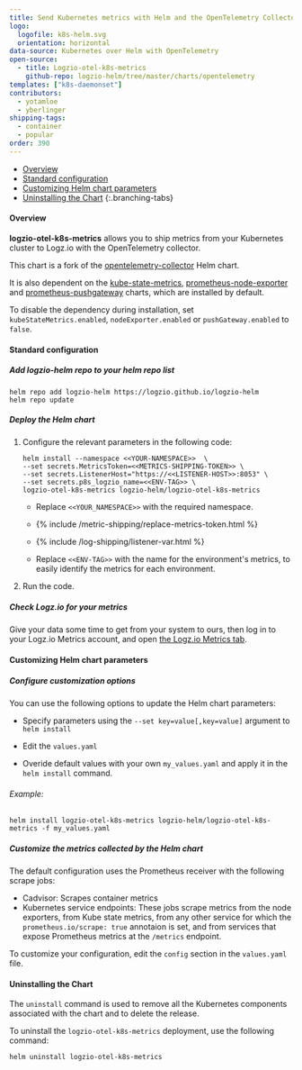 ```yaml
---
title: Send Kubernetes metrics with Helm and the OpenTelemetry Collector
logo:
  logofile: k8s-helm.svg
  orientation: horizontal
data-source: Kubernetes over Helm with OpenTelemetry
open-source:
  - title: Logzio-otel-k8s-metrics
    github-repo: logzio-helm/tree/master/charts/opentelemetry
templates: ["k8s-daemonset"]
contributors:
  - yotamloe
  - yberlinger
shipping-tags:
  - container
  - popular
order: 390
---
```

<!-- tabContainer:start -->
<div class="branching-container">

* [Overview](#overview)
* [Standard configuration](#Standard-configuration)
* [Customizing Helm chart parameters](#Customizing-helm-chart-parameters)
* [Uninstalling the Chart](#Uninstalling-the-chart)
{:.branching-tabs}

<!-- tab:start -->
<div id="overview">

####  Overview


**logzio-otel-k8s-metrics** allows you to ship metrics from your Kubernetes cluster to Logz.io with the OpenTelemetry collector.

This chart is a fork of the [opentelemetry-collector](https://github.com/open-telemetry/opentelemetry-helm-charts/tree/main/charts/opentelemetry-collector) Helm chart. 
  
It is also dependent on the [kube-state-metrics](https://github.com/kubernetes/kube-state-metrics/tree/master/charts/kube-state-metrics), [prometheus-node-exporter](https://github.com/helm/charts/tree/master/stable/prometheus-node-exporter) and [prometheus-pushgateway](https://github.com/prometheus-community/helm-charts/tree/main/charts/prometheus-pushgateway) charts, which are installed by default. 
  
To disable the dependency during installation, set `kubeStateMetrics.enabled`, `nodeExporter.enabled` or `pushGateway.enabled` to `false`.

</div>
<!-- tab:end -->

<!-- tab:start -->
<div id="Standard-configuration">

#### Standard configuration

<div class="tasklist">
  
##### Add logzio-helm repo to your helm repo list

  ```shell
  helm repo add logzio-helm https://logzio.github.io/logzio-helm
  helm repo update
  ```

##### Deploy the Helm chart

1. Configure the relevant parameters in the following code:

   ```
   helm install --namespace <<YOUR-NAMESPACE>>  \
   --set secrets.MetricsToken=<<METRICS-SHIPPING-TOKEN>> \
   --set secrets.ListenerHost="https://<<LISTENER-HOST>>:8053" \
   --set secrets.p8s_logzio_name=<<ENV-TAG>> \
   logzio-otel-k8s-metrics logzio-helm/logzio-otel-k8s-metrics
   ```

   * Replace `<<YOUR_NAMESPACE>>` with the required namespace.

   * {% include /metric-shipping/replace-metrics-token.html %}

   * {% include /log-shipping/listener-var.html %}

   * Replace `<<ENV-TAG>>` with the name for the environment's metrics, to easily identify the metrics for each environment.

2. Run the code.

##### Check Logz.io for your metrics

Give your data some time to get from your system to ours, then log in to your Logz.io Metrics account, and open [the Logz.io Metrics tab](https://app.logz.io/#/dashboard/metrics/).
  
</div>
  
</div>
<!-- tab:end -->

<!-- tab:start -->
<div id="Customizing-helm-chart-parameters">

####  Customizing Helm chart parameters

<div class="tasklist">

##### Configure customization options

You can use the following options to update the Helm chart parameters: 

* Specify parameters using the `--set key=value[,key=value]` argument to `helm install`

* Edit the `values.yaml`

* Overide default values with your own `my_values.yaml` and apply it in the `helm install` command. 

###### Example:

```
helm install logzio-otel-k8s-metrics logzio-helm/logzio-otel-k8s-metrics -f my_values.yaml 
```

##### Customize the metrics collected by the Helm chart 

The default configuration uses the Prometheus receiver with the following scrape jobs:

* Cadvisor: Scrapes container metrics
* Kubernetes service endpoints: These jobs scrape metrics from the node exporters, from Kube state metrics, from any other service for which the `prometheus.io/scrape: true` annotaion is set, and from services that expose Prometheus metrics at the `/metrics` endpoint.

To customize your configuration, edit the `config` section in the `values.yaml` file.

</div>

</div>
<!-- tab:end -->

<!-- tab:start -->
<div id="Uninstalling-the-chart">

#### Uninstalling the Chart

The `uninstall` command is used to remove all the Kubernetes components associated with the chart and to delete the release.  

To uninstall the `logzio-otel-k8s-metrics` deployment, use the following command:

```shell
helm uninstall logzio-otel-k8s-metrics
```

</div>
<!-- tab:end -->

</div>
<!-- tabContainer:end -->
